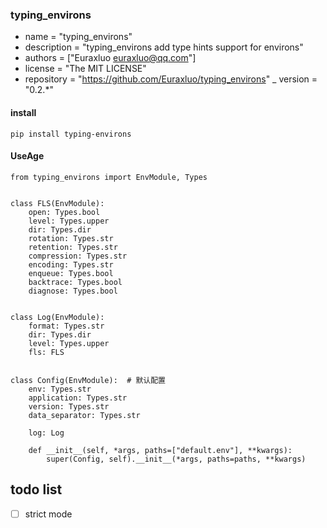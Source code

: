 ### typing_environs 
- name = "typing_environs"
- description = "typing_environs add type hints support  for environs"
- authors = ["Euraxluo <euraxluo@qq.com>"]
- license = "The MIT LICENSE"
- repository = "https://github.com/Euraxluo/typing_environs"
_ version = "0.2.*"

#### install
`pip install typing-environs`

#### UseAge
```
from typing_environs import EnvModule, Types


class FLS(EnvModule):
    open: Types.bool
    level: Types.upper
    dir: Types.dir
    rotation: Types.str
    retention: Types.str
    compression: Types.str
    encoding: Types.str
    enqueue: Types.bool
    backtrace: Types.bool
    diagnose: Types.bool


class Log(EnvModule):
    format: Types.str
    dir: Types.dir
    level: Types.upper
    fls: FLS


class Config(EnvModule):  # 默认配置
    env: Types.str
    application: Types.str
    version: Types.str
    data_separator: Types.str

    log: Log

    def __init__(self, *args, paths=["default.env"], **kwargs):
        super(Config, self).__init__(*args, paths=paths, **kwargs)
```

## todo list
- [ ] strict mode